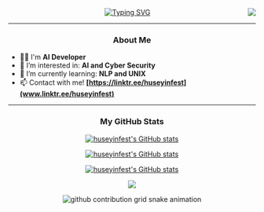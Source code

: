 <img align="right" src="https://visitor-badge.laobi.icu/badge?page_id=huseyinfest.huseyinfest">
<div align="center">
 <a href="https://github.com/huseyinfest">
  <img src="https://readme-typing-svg.demolab.com?font=Fira+Code&size=28&duration=3000&pause=500&center=true&vCenter=true&width=435&lines=HELLO+THERE!+%F0%9F%91%BE+WELCOME+%F0%9F%99%8B%F0%9F%8F%BB;MY+NAME+IS+HUSEYINFEST+%F0%9F%98%BC;HUSEYIN+EREN+%F0%9F%A4%93" alt="Typing SVG" />
 </a>
</div>
 
---

### <p align="center">About Me</p>
 
- 💪🏻  I'm **AI Developer**
- 👀  I’m interested in: **AI and Cyber Security**
- 🌱  I’m currently learning: **NLP and UNIX**    
- 📫  Contact with me! **[https://linktr.ee/huseyinfest](www.linktr.ee/huseyinfest)**

---

### <p align="center">My GitHub Stats</p>

<p align="center">
 <a href="http://www.github.com/huseyinfest"><img src="https://github-profile-trophy.vercel.app/?username=huseyinfest&theme=onedark&column=3"  alt="huseyinfest's GitHub stats" />
</p>

<p align="center">
 <a href="http://www.github.com/huseyinfest"><img src="https://github-readme-stats.vercel.app/api/top-langs/?username=huseyinfest&theme=dark&layout=compact&langs_count=8"  alt="huseyinfest's GitHub stats" />
</p>

<p align="center">
 <a href="http://www.github.com/huseyinfest"><img src="https://github-readme-stats.vercel.app/api?username=huseyinfest&show_icons=true&hide=&count_private=true&title_color=0891b2&text_color=ffffff&icon_color=0891b2&bg_color=1c1917&hide_border=true&show_icons=true" alt="huseyinfest's GitHub stats" />
  </p>
  
<p align="center">
<a href="http://www.github.com/huseyinfest"><img src="https://github-readme-streak-stats.herokuapp.com/?user=huseyinfest&stroke=ffffff&background=1c1917&ring=0891b2&fire=0891b2&currStreakNum=ffffff&currStreakLabel=0891b2&sideNums=ffffff&sideLabels=ffffff&dates=ffffff&hide_border=true" /></a>
</p>
  
 <p align="center">
 <picture>
  <source media="(prefers-color-scheme: dark)" srcset="https://raw.githubusercontent.com/huseyinfest/huseyinfest/output/github-contribution-grid-snake-dark.svg">
  <source media="(prefers-color-scheme: light)" srcset="https://raw.githubusercontent.com/huseyinfest/huseyinfest/output/github-contribution-grid-snake.svg">
  <img alt="github contribution grid snake animation" src="https://raw.githubusercontent.com/huseyinfest/huseyinfest/output/github-contribution-grid-snake.svg">
</picture>
</p>

<!---
huseyinfest/huseyinfest is a ✨ special ✨ repository because its `README.md` (this file) appears on your GitHub profile.
You can click the Preview link to take a look at your changes.
--->
